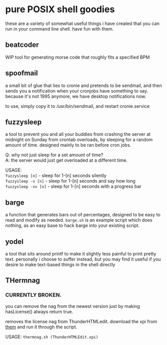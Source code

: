 # pure POSIX shell goodies
these are a variety of somewhat useful things i have created that you can run in your command line shell. have fun with them.

## beatcoder
WIP tool for generating morse code that roughly fits a specified BPM

## spoofmail
a small bit of glue that lies to cronie and pretends to be sendmail, and then sends you a notification when your cronjobs have something to say. because it's not 1995 anymore, we have desktop notifications now.

to use, simply copy it to /usr/bin/sendmail, and restart cronie.service

## fuzzysleep
a tool to prevent you and all your buddies from crashing the server at midnight on Sunday from crontab overloads, by sleeping for a random amount of time. designed mainly to be ran before cron jobs.

Q: why not just sleep for a set amount of time?  
A: the server would just get overloaded at a different time.

USAGE:  
```fuzzysleep [n]``` - sleep for 1-[n] seconds silently  
```fuzzysleep -v [n]``` - sleep for 1-[n] seconds and say how long  
```fuzzysleep -vv [n]``` - sleep for 1-[n] seconds with a progress bar  

## barge
a function that generates bars out of percentages, designed to be easy to read and modify as needed. ```barge.sh``` is an example script which does nothing, as an easy base to hack barge into your existing script.

## yodel
a tool that sits around printf to make it slightly less painful to print pretty text. personally i choose to suffer instead, but you may find it useful if you desire to make text-based things in the shell directly

## THermnag

### CURRENTLY BROKEN.

you can remove the nag from the newest version just by making hasLicense() always return true.

removes the license nag from ThunderHTMLedit. download the xpi from [them](http://betterbird.eu/addons/index.html) and run it through the script.

USAGE: ```thermnag.sh (ThunderHTMLEdit.xpi)```

